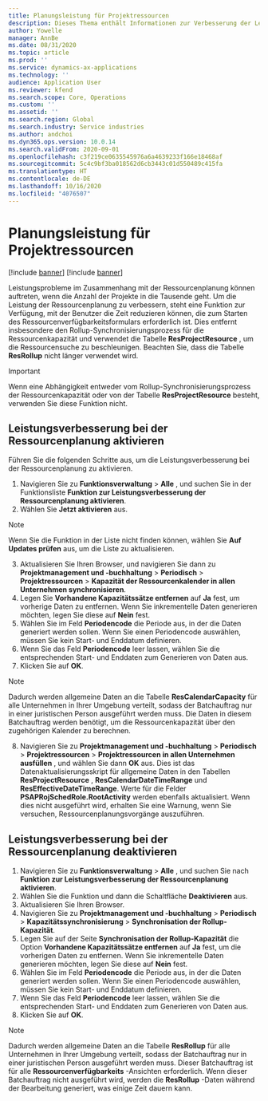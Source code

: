 ```yaml
---
title: Planungsleistung für Projektressourcen
description: Dieses Thema enthält Informationen zur Verbesserung der Leistung der Ressourcenplanung für eine große Anzahl von Projekten.
author: Yowelle
manager: AnnBe
ms.date: 08/31/2020
ms.topic: article
ms.prod: ''
ms.service: dynamics-ax-applications
ms.technology: ''
audience: Application User
ms.reviewer: kfend
ms.search.scope: Core, Operations
ms.custom: ''
ms.assetid: ''
ms.search.region: Global
ms.search.industry: Service industries
ms.author: andchoi
ms.dyn365.ops.version: 10.0.14
ms.search.validFrom: 2020-09-01
ms.openlocfilehash: c3f219ce0635545976a6a4639233f166e18468af
ms.sourcegitcommit: 5c4c9bf3ba018562d6cb3443c01d550489c415fa
ms.translationtype: HT
ms.contentlocale: de-DE
ms.lasthandoff: 10/16/2020
ms.locfileid: "4076507"
---
```

# <a name="project-resource-scheduling-performance"></a>Planungsleistung für Projektressourcen

[!include [banner](../includes/banner.md)]
[!include [banner](../includes/preview-banner.md)]


Leistungsprobleme im Zusammenhang mit der Ressourcenplanung können auftreten, wenn die Anzahl der Projekte in die Tausende geht. Um die Leistung der Ressourcenplanung zu verbessern, steht eine Funktion zur Verfügung, mit der Benutzer die Zeit reduzieren können, die zum Starten des Ressourcenverfügbarkeitsformulars erforderlich ist. Dies entfernt insbesondere den Rollup-Synchronisierungsprozess für die Ressourcenkapazität und verwendet die Tabelle **ResProjectResource** , um die Ressourcensuche zu beschleunigen. Beachten Sie, dass die Tabelle **ResRollup** nicht länger verwendet wird.

> [!IMPORTANT]
> Wenn eine Abhängigkeit entweder vom Rollup-Synchronisierungsprozess der Ressourcenkapazität oder von der Tabelle **ResProjectResource** besteht, verwenden Sie diese Funktion nicht.

## <a name="enable-resource-scheduling-performance-enhancement"></a>Leistungsverbesserung bei der Ressourcenplanung aktivieren
Führen Sie die folgenden Schritte aus, um die Leistungsverbesserung bei der Ressourcenplanung zu aktivieren.

1. Navigieren Sie zu **Funktionsverwaltung** > **Alle** , und suchen Sie in der Funktionsliste **Funktion zur Leistungsverbesserung der Ressourcenplanung aktivieren**.
2. Wählen Sie **Jetzt aktivieren** aus.

> [!NOTE]
> Wenn Sie die Funktion in der Liste nicht finden können, wählen Sie **Auf Updates prüfen** aus, um die Liste zu aktualisieren.

3. Aktualisieren Sie Ihren Browser, und navigieren Sie dann zu **Projektmanagement und -buchhaltung** > **Periodisch** > **Projektressourcen** > **Kapazität der Ressourcenkalender in allen Unternehmen synchronisieren**.
4. Legen Sie **Vorhandene Kapazitätssätze entfernen** auf **Ja** fest, um vorherige Daten zu entfernen. Wenn Sie inkrementelle Daten generieren möchten, legen Sie diese auf **Nein** fest.
5. Wählen Sie im Feld **Periodencode** die Periode aus, in der die Daten generiert werden sollen. Wenn Sie einen Periodencode auswählen, müssen Sie kein Start- und Enddatum definieren.
6. Wenn Sie das Feld **Periodencode** leer lassen, wählen Sie die entsprechenden Start- und Enddaten zum Generieren von Daten aus.
7. Klicken Sie auf **OK**.

 > [!NOTE]
 > Dadurch werden allgemeine Daten an die Tabelle **ResCalendarCapacity** für alle Unternehmen in Ihrer Umgebung verteilt, sodass der Batchauftrag nur in einer juristischen Person ausgeführt werden muss. Die Daten in diesem Batchauftrag werden benötigt, um die Ressourcenkapazität über den zugehörigen Kalender zu berechnen.

8. Navigieren Sie zu **Projektmanagement und -buchhaltung** > **Periodisch** > **Projektressourcen** > **Projektressourcen in allen Unternehmen ausfüllen** , und wählen Sie dann **OK** aus. Dies ist das Datenaktualisierungsskript für allgemeine Daten in den Tabellen **ResProjectResource** , **ResCalendarDateTimeRange** und **ResEffectiveDateTimeRange**. Werte für die Felder **PSAPRojSchedRole.RootActivity** werden ebenfalls aktualisiert. Wenn dies nicht ausgeführt wird, erhalten Sie eine Warnung, wenn Sie versuchen, Ressourcenplanungsvorgänge auszuführen.
 
## <a name="turn-off-resource-scheduling-performance-enhancement"></a>Leistungsverbesserung bei der Ressourcenplanung deaktivieren

1. Navigieren Sie zu **Funktionsverwaltung** > **Alle** , und suchen Sie nach **Funktion zur Leistungsverbesserung der Ressourcenplanung aktivieren**.
2. Wählen Sie die Funktion und dann die Schaltfläche **Deaktivieren** aus.
3. Aktualisieren Sie Ihren Browser.
4. Navigieren Sie zu **Projektmanagement und -buchhaltung** > **Periodisch** > **Kapazitätssynchronisierung** > **Synchronisation der Rollup-Kapazität**.
5. Legen Sie auf der Seite **Synchronisation der Rollup-Kapazität** die Option **Vorhandene Kapazitätssätze entfernen** auf **Ja** fest, um die vorherigen Daten zu entfernen. Wenn Sie inkrementelle Daten generieren möchten, legen Sie diese auf **Nein** fest.
6. Wählen Sie im Feld **Periodencode** die Periode aus, in der die Daten generiert werden sollen. Wenn Sie einen Periodencode auswählen, müssen Sie kein Start- und Enddatum definieren.
7. Wenn Sie das Feld **Periodencode** leer lassen, wählen Sie die entsprechenden Start- und Enddaten zum Generieren von Daten aus.
8. Klicken Sie auf **OK**.

> [!NOTE]
> Dadurch werden allgemeine Daten an die Tabelle **ResRollup** für alle Unternehmen in Ihrer Umgebung verteilt, sodass der Batchauftrag nur in einer juristischen Person ausgeführt werden muss. Dieser Batchauftrag ist für alle **Ressourcenverfügbarkeits** -Ansichten erforderlich. Wenn dieser Batchauftrag nicht ausgeführt wird, werden die **ResRollup** -Daten während der Bearbeitung generiert, was einige Zeit dauern kann.
